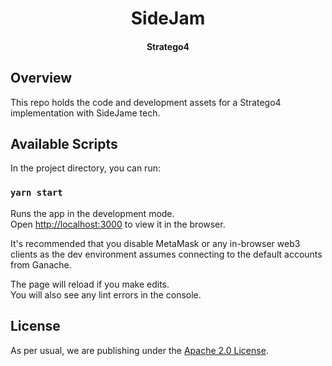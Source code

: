 <h1 align="center">
  SideJam
  <br/>
</h1>

<h4 align="center">
  Stratego4
</h4>

## Overview

This repo holds the code and development assets for a Stratego4 implementation with SideJame tech.

## Available Scripts

In the project directory, you can run:

### `yarn start`

Runs the app in the development mode.<br>
Open [http://localhost:3000](http://localhost:3000) to view it in the browser.

It's recommended that you disable MetaMask or any in-browser web3 clients as the dev environment assumes connecting to the default accounts from Ganache.

The page will reload if you make edits.<br>
You will also see any lint errors in the console.

## License

As per usual, we are publishing under the [Apache 2.0 License](LICENSE).
